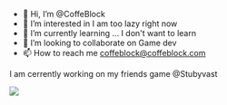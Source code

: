 - 👋 Hi, I’m @CoffeBlock
- 👀 I’m interested in I am too lazy right now
- 🌱 I’m currently learning ... I don't want to learn
- 💞️ I’m looking to collaborate on Game dev
- 📫 How to reach me coffeblock@coffeblock.com

I am cerrently working on my friends game @Stubyvast

<a href="https://www.buymeacoffee.com/CoffeBlock"><img src="https://img.buymeacoffee.com/button-api/?text=Buy me a coffe&emoji=&slug=CoffeBlock&button_colour=FFDD00&font_colour=000000&font_family=Comic&outline_colour=000000&coffee_colour=ffffff" /></a>

<!---
CoffeBlock/CoffeBlock is a ✨ special ✨ repository because its `README.md` (this file) appears on your GitHub profile.
You can click the Preview link to take a look at your changes.
--->

